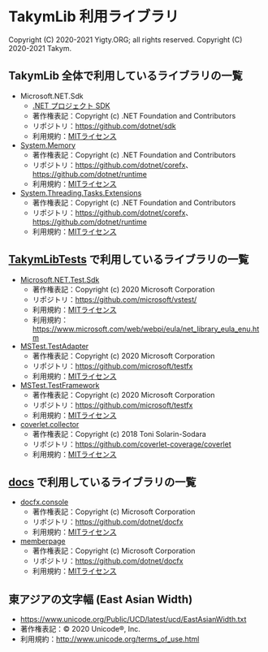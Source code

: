 ﻿# TakymLib 利用ライブラリ
Copyright (C) 2020-2021 Yigty.ORG; all rights reserved.
Copyright (C) 2020-2021 Takym.

## TakymLib 全体で利用しているライブラリの一覧
* Microsoft.NET.Sdk
	* [.NET プロジェクト SDK](https://docs.microsoft.com/ja-jp/dotnet/core/project-sdk/overview)
	* 著作権表記：Copyright (c) .NET Foundation and Contributors
	* リポジトリ：<https://github.com/dotnet/sdk>
	* 利用規約：[MITライセンス](https://github.com/dotnet/sdk/blob/main/LICENSE.TXT)
* [System.Memory]
	* 著作権表記：Copyright (c) .NET Foundation and Contributors
	* リポジトリ：<https://github.com/dotnet/corefx>、<https://github.com/dotnet/runtime>
	* 利用規約：[MITライセンス](https://github.com/dotnet/corefx/blob/master/LICENSE.TXT)
* [System.Threading.Tasks.Extensions]
	* 著作権表記：Copyright (c) .NET Foundation and Contributors
	* リポジトリ：<https://github.com/dotnet/corefx>、<https://github.com/dotnet/runtime>
	* 利用規約：[MITライセンス](https://github.com/dotnet/corefx/blob/master/LICENSE.TXT)

## [TakymLibTests] で利用しているライブラリの一覧
* [Microsoft.NET.Test.Sdk]
	* 著作権表記：Copyright (c) 2020 Microsoft Corporation
	* リポジトリ：<https://github.com/microsoft/vstest/>
	* 利用規約：[MITライセンス](https://github.com/microsoft/vstest/blob/master/LICENSE)
	* 利用規約：<https://www.microsoft.com/web/webpi/eula/net_library_eula_enu.htm>
* [MSTest.TestAdapter]
	* 著作権表記：Copyright (c) 2020 Microsoft Corporation
	* リポジトリ：<https://github.com/microsoft/testfx>
	* 利用規約：[MITライセンス](https://github.com/microsoft/testfx/blob/master/LICENSE.txt)
* [MSTest.TestFramework]
	* 著作権表記：Copyright (c) 2020 Microsoft Corporation
	* リポジトリ：<https://github.com/microsoft/testfx>
	* 利用規約：[MITライセンス](https://github.com/microsoft/testfx/blob/master/LICENSE.txt)
* [coverlet.collector]
	* 著作権表記：Copyright (c) 2018 Toni Solarin-Sodara
	* リポジトリ：<https://github.com/coverlet-coverage/coverlet>
	* 利用規約：[MITライセンス](https://github.com/coverlet-coverage/coverlet/blob/master/LICENSE)

## [docs] で利用しているライブラリの一覧
* [docfx.console]
	* 著作権表記：Copyright (c) Microsoft Corporation
	* リポジトリ：<https://github.com/dotnet/docfx>
	* 利用規約：[MITライセンス](https://github.com/dotnet/docfx/blob/dev/LICENSE)
* [memberpage]
	* 著作権表記：Copyright (c) Microsoft Corporation
	* リポジトリ：<https://github.com/dotnet/docfx>
	* 利用規約：[MITライセンス](https://github.com/dotnet/docfx/blob/dev/LICENSE)

## 東アジアの文字幅 (East Asian Width)
* <https://www.unicode.org/Public/UCD/latest/ucd/EastAsianWidth.txt>
* 著作権表記：© 2020 Unicode®, Inc.
* 利用規約：<http://www.unicode.org/terms_of_use.html>




[TakymLibTests]:                     https://github.com/YigtyORG/TakymLib/tree/master/TakymLibTests/
[docs]:                              https://github.com/YigtyORG/TakymLib/tree/master/docs/
[System.Memory]:                     https://www.nuget.org/packages/System.Memory/
[System.Threading.Tasks.Extensions]: https://www.nuget.org/packages/System.Threading.Tasks.Extensions/
[Microsoft.NET.Test.Sdk]:            https://www.nuget.org/packages/Microsoft.NET.Test.Sdk/
[MSTest.TestAdapter]:                https://www.nuget.org/packages/MSTest.TestAdapter/
[MSTest.TestFramework]:              https://www.nuget.org/packages/MSTest.TestFramework/
[coverlet.collector]:                https://www.nuget.org/packages/coverlet.collector/
[docfx.console]:                     https://www.nuget.org/packages/docfx.console/
[memberpage]:                        https://www.nuget.org/packages/memberpage/

